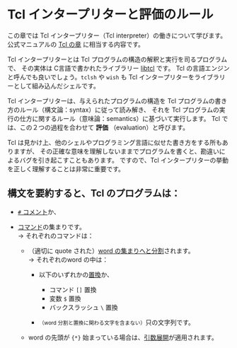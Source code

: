 # Tcl インタープリターと評価のルール

この章では Tcl インタープリター（Tcl interpreter）の働きについて学びます。
公式マニュアルの [Tcl の章](https://www.tcl.tk/man/tcl8.5/TclCmd/Tcl.htm)
に相当する内容です。


Tcl インタープリターとは Tcl プログラムの構造の解釈と実行を司るプログラムで、
その実体は C言語で書かれたライブラリー [libtcl](https://www.tcl-lang.org/man/tcl8.5/TclLib/Eval.htm) です。
Tcl の言語エンジンと呼んでも良いでしょう。`tclsh` や `wish` も
Tcl インタープリターをライブラリーとして組み込んだシェルです。

Tcl インタープリターは、与えられたプログラムの構造を
Tcl プログラムの書き方のルール（構文論：syntax）に従って読み解き、
それを Tcl プログラムの実行の仕方に関するルール（意味論：semantics）に基づいて実行します。
Tcl では、この２つの過程を合わせて **評価** （evaluation）と呼びます。


Tcl は見かけ上、他のシェルやプログラミング言語に似せた書き方をする所もありますが、
その正確な意味を理解しないままでプログラムを書くと、勘違いによるバグを引き起こすこともあります。
ですので、Tcl インタープリターの挙動を正しく理解することは非常に重要です。


## 構文を要約すると、Tcl のプログラムは：

- [`#` コメント](comment.md)か、

- [コマンド](tcl_command.md)の集まりです。  
→ それぞれのコマンドは：

  - （適切に quote された）[word の集まりへと分割](word_breaking_and_quoting.md)されます。  
  → それぞれのword の中は：

    - 以下のいずれかの[置換](substitution)か、

      - コマンド `[]` 置換
      - 変数 `$` 置換
      - バックスラッシュ `\` 置換

    - <small>（word 分割と置換に関わる文字を含まない）</small>只の文字列です。

  - word の先頭が `{*}` 始まっている場合は、[引数展開](arg_expansion.md)が適用されます。
